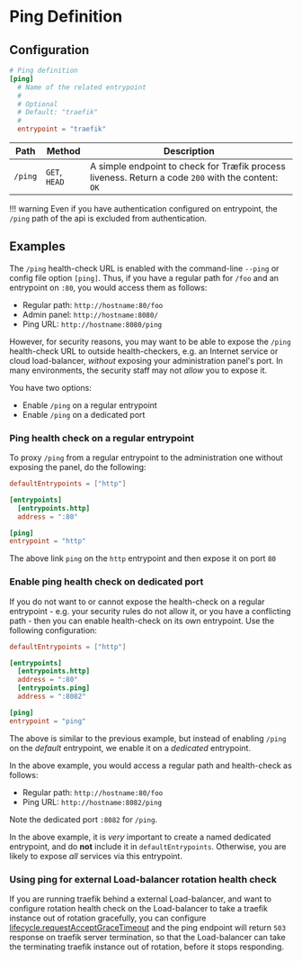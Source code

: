 # Ping Definition

## Configuration

```toml
# Ping definition
[ping]
  # Name of the related entrypoint
  #
  # Optional
  # Default: "traefik"
  #
  entrypoint = "traefik"
```

| Path    | Method        | Description                                                                                        |
|---------|---------------|----------------------------------------------------------------------------------------------------|
| `/ping` | `GET`, `HEAD` | A simple endpoint to check for Træfik process liveness. Return a code `200` with the content: `OK` |


!!! warning
    Even if you have authentication configured on entrypoint, the `/ping` path of the api is excluded from authentication.

## Examples

The `/ping` health-check URL is enabled with the command-line `--ping` or config file option `[ping]`.
Thus, if you have a regular path for `/foo` and an entrypoint on `:80`, you would access them as follows:

* Regular path: `http://hostname:80/foo`
* Admin panel: `http://hostname:8080/`
* Ping URL: `http://hostname:8080/ping`

However, for security reasons, you may want to be able to expose the `/ping` health-check URL to outside health-checkers, e.g. an Internet service or cloud load-balancer, _without_ exposing your administration panel's port.
In many environments, the security staff may not _allow_ you to expose it.

You have two options:

* Enable `/ping` on a regular entrypoint
* Enable `/ping` on a dedicated port

### Ping health check on a regular entrypoint

To proxy `/ping` from a regular entrypoint to the administration one without exposing the panel, do the following:

```toml
defaultEntrypoints = ["http"]

[entrypoints]
  [entrypoints.http]
  address = ":80"

[ping]
entrypoint = "http"

```

The above link `ping` on the `http` entrypoint and then expose it on port `80`

### Enable ping health check on dedicated port

If you do not want to or cannot expose the health-check on a regular entrypoint - e.g. your security rules do not allow it, or you have a conflicting path - then you can enable health-check on its own entrypoint.
Use the following configuration:

```toml
defaultEntrypoints = ["http"]

[entrypoints]
  [entrypoints.http]
  address = ":80"
  [entrypoints.ping]
  address = ":8082"

[ping]
entrypoint = "ping"
```

The above is similar to the previous example, but instead of enabling `/ping` on the _default_ entrypoint, we enable it on a _dedicated_ entrypoint.

In the above example, you would access a regular path and health-check as follows:

* Regular path: `http://hostname:80/foo`
* Ping URL: `http://hostname:8082/ping`

Note the dedicated port `:8082` for `/ping`.

In the above example, it is _very_ important to create a named dedicated entrypoint, and do **not** include it in `defaultEntrypoints`.
Otherwise, you are likely to expose _all_ services via this entrypoint.

### Using ping for external Load-balancer rotation health check

If you are running traefik behind a external Load-balancer, and want to configure rotation health check on the Load-balancer to take a traefik instance out of rotation gracefully, you can configure [lifecycle.requestAcceptGraceTimeout](/configuration/commons.md#life-cycle) and the ping endpoint will return `503` response on traefik server termination, so that the Load-balancer can take the terminating traefik instance out of rotation, before it stops responding.
